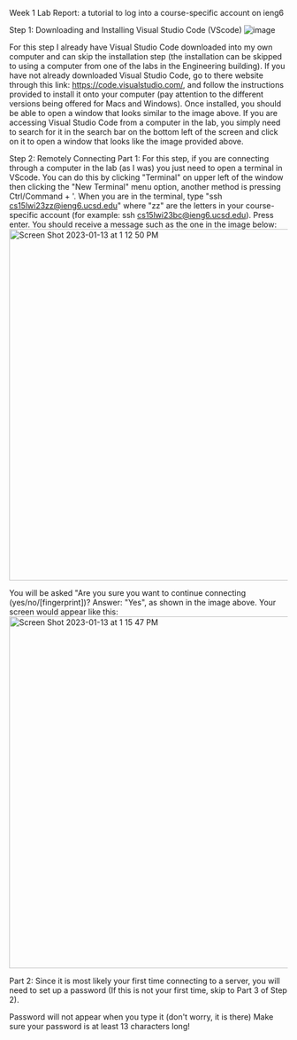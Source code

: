 Week 1 Lab Report: a tutorial to log into a course-specific account on ieng6

Step 1: Downloading and Installing Visual Studio Code (VScode)
![image](https://user-images.githubusercontent.com/122492492/211933489-5f24d739-67df-4201-b66a-ef0b010a79d2.png)

For this step I already have Visual Studio Code downloaded into my own computer and can skip the installation step (the installation can be skipped to using a computer from one of the labs in the Engineering building). If you have not already downloaded Visual Studio Code, go to there website through this link: https://code.visualstudio.com/, and follow the instructions provided to install it onto your computer (pay attention to the different versions being offered for Macs and Windows). Once installed, you should be able to open a window that looks similar to the image above. If you are accessing Visual Studio Code from a computer in the lab, you simply need to search for it in the search bar on the bottom left of the screen and click on it to open a window that looks like the image provided above.

Step 2: Remotely Connecting
Part 1: For this step, if you are connecting through a computer in the lab (as I was) you just need to open a terminal in VScode. You can do this by clicking "Terminal" on upper left of the window then clicking the "New Terminal" menu option, another method is pressing Ctrl/Command + '. When you are in the terminal, type "ssh cs15lwi23zz@ieng6.ucsd.edu" where "zz" are the letters in your course-specific account (for example: ssh cs15lwi23bc@ieng6.ucsd.edu). Press enter.
You should receive a message such as the one in the image below:
<img width="634" alt="Screen Shot 2023-01-13 at 1 12 50 PM" src="https://user-images.githubusercontent.com/122492492/212420132-49ac6f78-67b6-435d-befc-d287451d94fc.png">

You will be asked "Are you sure you want to continue connecting (yes/no/[fingerprint])? Answer: "Yes", as shown in the image above.
Your screen would appear like this:
<img width="635" alt="Screen Shot 2023-01-13 at 1 15 47 PM" src="https://user-images.githubusercontent.com/122492492/212420582-ff0373bb-a2ab-419c-a7c0-ec58b23f4075.png">

Part 2: Since it is most likely your first time connecting to a server, you will need to set up a password (If this is not your first time, skip to Part 3 of Step 2).

Password will not appear when you type it (don't worry, it is there)
Make sure your password is at least 13 characters long!
